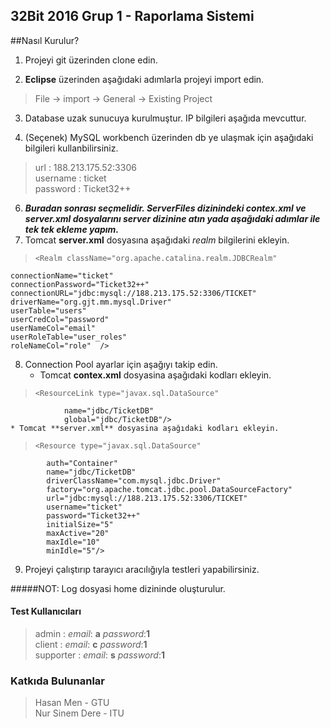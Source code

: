## 32Bit 2016 Grup 1  - Raporlama Sistemi

##Nasıl Kurulur?  
1. Projeyi git üzerinden clone edin.

2. **Eclipse** üzerinden aşağıdaki adımlarla projeyi import edin.
>File -> import -> General -> Existing Project  

3. Database uzak sunucuya kurulmuştur. IP bilgileri aşağıda mevcuttur.

4. (Seçenek) MySQL workbench üzerinden db ye ulaşmak için aşağıdaki bilgileri kullanbilirsiniz.
> url : 188.213.175.52:3306  
> username : ticket  
> password : Ticket32++  

6. ***Buradan sonrası seçmelidir. ServerFiles dizinindeki contex.xml ve server.xml dosyalarını server dizinine atın yada aşağıdaki adımlar ile tek tek ekleme yapım.***
7. Tomcat **server.xml** dosyasına aşağıdaki _realm_ bilgilerini ekleyin.
>     <Realm className="org.apache.catalina.realm.JDBCRealm"  
	connectionName="ticket"  
	connectionPassword="Ticket32++"  
	connectionURL="jdbc:mysql://188.213.175.52:3306/TICKET"  
	driverName="org.gjt.mm.mysql.Driver"  
	userTable="users"  
	userCredCol="password"  
	userNameCol="email"  
	userRoleTable="user_roles"  
	roleNameCol="role"  />
8. Connection Pool ayarlar için aşağıyı takip edin.
	* Tomcat **contex.xml** dosyasina aşağıdaki kodları ekleyin.
>     <ResourceLink type="javax.sql.DataSource"
                name="jdbc/TicketDB"
                global="jdbc/TicketDB"/>
	* Tomcat **server.xml** dosyasina aşağıdaki kodları ekleyin.
>     <Resource type="javax.sql.DataSource"
			auth="Container"
            name="jdbc/TicketDB"
            driverClassName="com.mysql.jdbc.Driver"
			factory="org.apache.tomcat.jdbc.pool.DataSourceFactory"
            url="jdbc:mysql://188.213.175.52:3306/TICKET"
            username="ticket"
            password="Ticket32++"
			initialSize="5"
            maxActive="20"
            maxIdle="10"
            minIdle="5"/>
	
9. Projeyi çalıştırıp tarayıcı aracılığıyla testleri yapabilirsiniz.

#####NOT: Log dosyasi home dizininde oluşturulur.

#### Test Kullanıcıları
> admin :   *email*: **a** *password*:**1**  
> client :   *email*: **c** *password*:**1**  
> supporter :   *email*: **s** *password*:**1**  

### Katkıda Bulunanlar
> Hasan Men - GTU  
> Nur Sinem Dere - ITU
